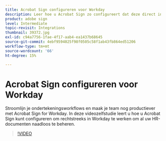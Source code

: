 ```yaml
---
title: Acrobat Sign configureren voor Workday
description: Leer hoe u Acrobat Sign zo configureert dat deze direct in Workday werkt voor een naadloos beheer van al uw HR-documenten
product: adobe sign
level: Intermediate
topic-revisit: Integrations
thumbnail: 39372.jpg
exl-id: c94a7756-1fae-4f17-aab4-ea1437b68645
source-git-commit: 4ebf9594025f98f0505c58f1ab43fb864ed51206
workflow-type: tm+mt
source-wordcount: '66'
ht-degree: 15%

---
```


#  Acrobat Sign configureren voor Workday

Stroomlijn je ondertekeningsworkflows en maak je team nog productiever met Acrobat Sign for Workday. In deze videozelfstudie leert u hoe u Acrobat Sign kunt configureren om rechtstreeks in Workday te werken om al uw HR-documenten naadloos te beheren.

>[!VIDEO](https://video.tv.adobe.com/v/39372?quality=12&learn=on&hidetitle=true)
